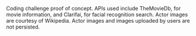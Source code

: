 Coding challenge proof of concept.
APIs used include TheMovieDb, for movie information, and Clarifai, for facial recognition search.
Actor images are courtesy of Wikipedia. Actor images and images uploaded by users are not persisted.
